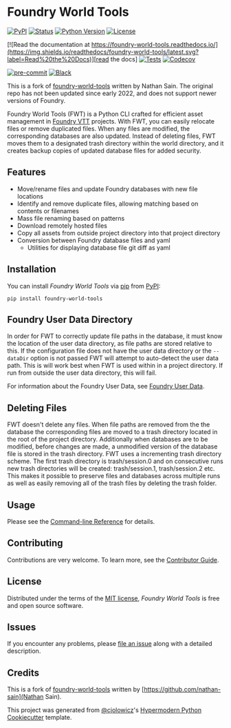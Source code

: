 # Foundry World Tools

[![PyPI](https://img.shields.io/pypi/v/foundry-world-tools.svg)][pypi_]
[![Status](https://img.shields.io/pypi/status/foundry-world-tools.svg)][status]
[![Python Version](https://img.shields.io/pypi/pyversions/foundry-world-tools)][python version]
[![License](https://img.shields.io/pypi/l/foundry-world-tools)][license]

[![Read the documentation at https://foundry-world-tools.readthedocs.io/](https://img.shields.io/readthedocs/foundry-world-tools/latest.svg?label=Read%20the%20Docs)][read the docs]
[![Tests](https://github.com/alastairmarchant/foundry-world-tools/workflows/Tests/badge.svg)][tests]
[![Codecov](https://codecov.io/gh/alastairmarchant/foundry-world-tools/branch/main/graph/badge.svg)][codecov]

[![pre-commit](https://img.shields.io/badge/pre--commit-enabled-brightgreen?logo=pre-commit&logoColor=white)][pre-commit]
[![Black](https://img.shields.io/badge/code%20style-black-000000.svg)][black]

[pypi_]: https://pypi.org/project/foundry-world-tools/
[status]: https://pypi.org/project/foundry-world-tools/
[python version]: https://pypi.org/project/foundry-world-tools
[read the docs]: https://foundry-world-tools.readthedocs.io/
[tests]: https://github.com/alastairmarchant/foundry-world-tools/actions?workflow=Tests
[codecov]: https://app.codecov.io/gh/alastairmarchant/foundry-world-tools
[pre-commit]: https://github.com/pre-commit/pre-commit
[black]: https://github.com/psf/black
[foundry vtt]: https://foundryvtt.com/
[foundry user data]: https://foundryvtt.com/article/user-data/
[foundry-world-tools]: https://github.com/nathan-sain/foundry-world-tools

This is a fork of [foundry-world-tools] written by Nathan Sain. The original repo has not been updated since early 2022, and does not support newer versions of Foundry.

Foundry World Tools (FWT) is a Python CLI crafted for efficient asset management in [Foundry VTT] projects. With FWT, you can easily relocate files or remove duplicated files. When any files are modified, the corresponding databases are also updated. Instead of deleting files, FWT moves them to a designated trash directory within the world directory, and it creates backup copies of updated database files for added security.

## Features

- Move/rename files and update Foundry databases with new file locations
- Identify and remove duplicate files, allowing matching based on contents or filenames
- Mass file renaming based on patterns
- Download remotely hosted files
- Copy all assets from outside project directory into that project directory
- Conversion between Foundry database files and yaml
  - Utilities for displaying database file git diff as yaml

## Installation

You can install _Foundry World Tools_ via [pip] from [PyPI]:

```console
pip install foundry-world-tools
```

## Foundry User Data Directory

In order for FWT to correctly update file paths in the database, it must know the location of the user data directory, as file paths are stored relative to this. If the configuration file does not have the user data directory or the `--dataDir` option is not passed FWT will attempt to auto-detect the user data path. This is will work best when FWT is used within in a project directory. If run from outside the user data directory, this will fail.

For information about the Foundry User Data, see [Foundry User Data].

## Deleting Files

FWT doesn't delete any files. When file paths are removed from the the database the corresponding files are moved to a trash directory located in the root of the project directory. Additionally when databases are to be modified, before changes are made, a unmodified version of the database file is stored in the trash directory. FWT uses a incrementing trash directory scheme. The first trash directory is trash/session.0 and on consecutive runs new trash directories will be created: trash/session.1, trash/session.2 etc. This makes it possible to preserve files and databases across multiple runs as well as easily removing all of the trash files by deleting the trash folder.

## Usage

Please see the [Command-line Reference] for details.

## Contributing

Contributions are very welcome.
To learn more, see the [Contributor Guide].

## License

Distributed under the terms of the [MIT license][license],
_Foundry World Tools_ is free and open source software.

## Issues

If you encounter any problems,
please [file an issue] along with a detailed description.

## Credits

This is a fork of [foundry-world-tools] written by [https://github.com/nathan-sain](Nathan Sain).

This project was generated from [@cjolowicz]'s [Hypermodern Python Cookiecutter] template.

[@cjolowicz]: https://github.com/cjolowicz
[pypi]: https://pypi.org/
[hypermodern python cookiecutter]: https://github.com/cjolowicz/cookiecutter-hypermodern-python
[file an issue]: https://github.com/alastairmarchant/foundry-world-tools/issues
[pip]: https://pip.pypa.io/

<!-- github-only -->

[config]: https://github.com/alastairmarchant/foundry-world-tools/blob/main/CONFIG.md
[license]: https://github.com/alastairmarchant/foundry-world-tools/blob/main/LICENSE
[contributor guide]: https://github.com/alastairmarchant/foundry-world-tools/blob/main/CONTRIBUTING.md
[command-line reference]: https://foundry-world-tools.readthedocs.io/en/latest/usage.html
